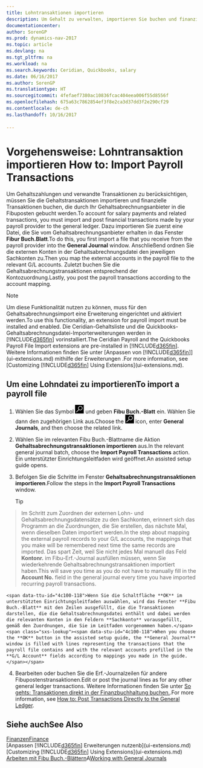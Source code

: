 ```yaml
---
title: Lohntransaktionen importieren
description: Um Gehalt zu verwalten, importieren Sie buchen und finanzieller Transaktionen von Ihrem Gehaltsabrechnungsanbieter auf den Fibuposten, mithilfe einer Gehaltsabrechnungserweiterung wie Ceridian oder Quickbooks.
documentationcenter: 
author: SorenGP
ms.prod: dynamics-nav-2017
ms.topic: article
ms.devlang: na
ms.tgt_pltfrm: na
ms.workload: na
ms.search.keywords: Ceridian, Quickbooks, salary
ms.date: 06/16/2017
ms.author: SorenGP
ms.translationtype: HT
ms.sourcegitcommit: 4fefaef7380ac10836fcac404eea006f55d8556f
ms.openlocfilehash: 675a63c7862854ef3f8e2ca3d37dd3f2e290cf29
ms.contentlocale: de-ch
ms.lasthandoff: 10/16/2017

---
```

# <a name="how-to-import-payroll-transactions"></a><span data-ttu-id="4c100-103">Vorgehensweise: Lohntransaktion importieren </span><span class="sxs-lookup"><span data-stu-id="4c100-103">How to: Import Payroll Transactions</span></span>
<span data-ttu-id="4c100-104">Um Gehaltszahlungen und verwandte Transaktionen zu berücksichtigen, müssen Sie die Gehaltstransaktionen importieren und finanzielle Transaktionen buchen, die durch Ihr Gehaltsabrechnungsanbieter in die Fibuposten gebucht werden.</span><span class="sxs-lookup"><span data-stu-id="4c100-104">To account for salary payments and related transactions, you must import and post financial transactions made by your payroll provider to the general ledger.</span></span> <span data-ttu-id="4c100-105">Dazu importieren Sie zuerst eine Datei, die Sie vom Gehaltsabrechnungsanbieter erhalten in das Fenster **Fibur Buch.Blatt**.</span><span class="sxs-lookup"><span data-stu-id="4c100-105">To do this, you first import a file that you receive from the payroll provider into the **General Journal** window.</span></span> <span data-ttu-id="4c100-106">Anschließend ordnen Sie die externen Konten in der Gehaltsabrechnungsdatei den jeweiligen Sachkonten zu.</span><span class="sxs-lookup"><span data-stu-id="4c100-106">Then you map the external accounts in the payroll file to the relevant G/L accounts.</span></span> <span data-ttu-id="4c100-107">Zuletzt buchen Sie die Gehaltsabrechnungstransaktionen entsprechend der Kontozuordnung.</span><span class="sxs-lookup"><span data-stu-id="4c100-107">Lastly, you post the payroll transactions according to the account mapping.</span></span>

> [!NOTE]  
>   <span data-ttu-id="4c100-108">Um diese Funktionalität nutzen zu können, muss für den Gehaltsabrechnungsimport eine Erweiterung eingerichtet und aktiviert werden.</span><span class="sxs-lookup"><span data-stu-id="4c100-108">To use this functionality, an extension for payroll import must be installed and enabled.</span></span> <span data-ttu-id="4c100-109">Die Ceridian-Gehaltsliste und die Quickbooks-Gehaltsabrechnungsdatei-Importerweiterungen werden in [!INCLUDE[d365fin](includes/d365fin_md.md)] vorinstalliert.</span><span class="sxs-lookup"><span data-stu-id="4c100-109">The Ceridian Payroll and the Quickbooks Payroll File Import extensions are pre-installed in [!INCLUDE[d365fin](includes/d365fin_md.md)].</span></span> <span data-ttu-id="4c100-110">Weitere Informationen finden Sie unter [Anpassen von [!INCLUDE[d365fin](includes/d365fin_md.md)]](ui-extensions.md) mithilfe der Erweiterungen .</span><span class="sxs-lookup"><span data-stu-id="4c100-110">For more information, see [Customizing [!INCLUDE[d365fin](includes/d365fin_md.md)] Using Extensions](ui-extensions.md).</span></span>

## <a name="to-import-a-payroll-file"></a><span data-ttu-id="4c100-111">Um eine Lohndatei zu importieren</span><span class="sxs-lookup"><span data-stu-id="4c100-111">To import a payroll file</span></span>
1. <span data-ttu-id="4c100-112">Wählen Sie das Symbol ![Nach Seite oder Bericht suchen](media/ui-search/search_small.png "Nach Seite oder Bericht suchen") und geben **Fibu Buch.-Blatt** ein. Wählen Sie dann den zugehörigen Link aus.</span><span class="sxs-lookup"><span data-stu-id="4c100-112">Choose the ![Search for Page or Report](media/ui-search/search_small.png "Search for Page or Report icon") icon, enter **General Journals**, and then choose the related link.</span></span>
2. <span data-ttu-id="4c100-113">Wählen Sie im relevanten Fibu Buch.-Blattname die Aktion **Gehaltsabrechnungstransaktionen importieren** aus.</span><span class="sxs-lookup"><span data-stu-id="4c100-113">In the relevant general journal batch, choose the **Import Payroll Transactions** action.</span></span> <span data-ttu-id="4c100-114">Ein unterstützter Einrichtungsleitfaden wird geöffnet.</span><span class="sxs-lookup"><span data-stu-id="4c100-114">An assisted setup guide opens.</span></span>
3. <span data-ttu-id="4c100-115">Befolgen Sie die Schritte im Fenster **Gehaltsabrechnungstransaktionen importieren**.</span><span class="sxs-lookup"><span data-stu-id="4c100-115">Follow the steps in the **Import Payroll Transactions** window.</span></span>

    > [!TIP]  
>   <span data-ttu-id="4c100-116">Im Schritt zum Zuordnen der externen Lohn- und Gehaltsabrechnungsdatensätze zu den Sachkonten, erinnert sich das Programm an die Zuordnungen, die Sie erstellen, das nächste Mal, wenn dieselben Daten importiert werden.</span><span class="sxs-lookup"><span data-stu-id="4c100-116">In the step about mapping the external payroll records to your G/L accounts, the mappings that you make will be remembered next time the same records are imported.</span></span> <span data-ttu-id="4c100-117">Das spart Zeit, weil Sie nicht jedes Mal manuell das Feld **Kontonr.** im Fibu-Erf.-Journal ausfüllen müssen, wenn Sie wiederkehrende Gehaltsabrechnungstransaktionen importiert haben.</span><span class="sxs-lookup"><span data-stu-id="4c100-117">This will save you time as you do not have to manually fill in the **Account No.** field in the general journal every time you have imported recurring payroll transactions.</span></span>   

    <span data-ttu-id="4c100-118">Wenn Sie die Schaltfläche **OK** im unterstützten Einrichtungsleitfaden auswählen, wird das Fenster **Fibu Buch.-Blatt** mit den Zeilen ausgefüllt, die die Transaktionen darstellen, die die Gehaltsabrechnungsdatei enthält und dabei werden die relevanten Konten in den Feldern **Sachkonto** vorausgefüllt, gemäß den Zuordnungen, die Sie im Leitfaden vorgenommen haben.</span><span class="sxs-lookup"><span data-stu-id="4c100-118">When you choose the **OK** button in the assisted setup guide, the **General Journal** window is filled with lines representing the transactions that the payroll file contains and with the relevant accounts prefilled in the **G/L Account** fields according to mappings you made in the guide.</span></span>
4. <span data-ttu-id="4c100-119">Bearbeiten oder buchen Sie die Erf.-Journalzeilen für andere Fibupostenstransaktionen.</span><span class="sxs-lookup"><span data-stu-id="4c100-119">Edit or post the journal lines as for any other general ledger transactions.</span></span> <span data-ttu-id="4c100-120">Weitere Informationen finden Sie unter [So gehts: Transaktionen direkt in der Finanzbuchhaltung buchen.](finance-how-post-transactions-directly.md).</span><span class="sxs-lookup"><span data-stu-id="4c100-120">For more information, see [How to: Post Transactions Directly to the General Ledger](finance-how-post-transactions-directly.md).</span></span>   

## <a name="see-also"></a><span data-ttu-id="4c100-121">Siehe auch</span><span class="sxs-lookup"><span data-stu-id="4c100-121">See Also</span></span>
[<span data-ttu-id="4c100-122">Finanzen</span><span class="sxs-lookup"><span data-stu-id="4c100-122">Finance</span></span>](finance.md)  
<span data-ttu-id="4c100-123">[Anpassen [!INCLUDE[d365fin](includes/d365fin_md.md)] Erweiterungen nutzenb](ui-extensions.md)</span><span class="sxs-lookup"><span data-stu-id="4c100-123">[Customizing [!INCLUDE[d365fin](includes/d365fin_md.md)] Using Extensions](ui-extensions.md)</span></span>  
<span data-ttu-id="4c100-124">[Arbeiten mit Fibu Buch.-Blättern](ui-work-general-journals.md)A</span><span class="sxs-lookup"><span data-stu-id="4c100-124">[Working with General Journals](ui-work-general-journals.md)</span></span>  

